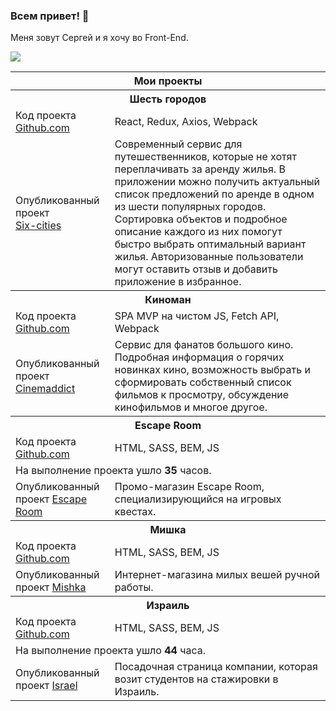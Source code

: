 ### Всем привет! 👋

Меня зовут Сергей и я хочу во Front-End.

<a href="https://t.me/w1red" target="_blank"><img src="https://img.shields.io/badge/-telegram-blue"></a>

<table>
<thead>
  <tr>
    <th colspan="2">Мои проекты</th>
  </tr>
</thead>
<tbody>
  <tr>
    <th colspan="2">Шесть городов</td>
  </tr>
  <tr>
    <td>Код проекта <a href="https://github.com/w1r3d7/six-cities" target="_blank">Github.com</a></td>
    <td>React, Redux, Axios, Webpack</td>
  </tr>
  <tr>
    <td>Опубликованный проект <br><a href="http://six-cities.icehard.ru/" target="_blank">Six-cities</a></td>
    <td>Современный сервис для путешественников, которые не хотят переплачивать за аренду жилья. В приложении можно получить актуальный список предложений по аренде в одном из шести популярных городов. Сортировка объектов и подробное описание каждого из них помогут быстро выбрать оптимальный вариант жилья. Авторизованные пользователи могут оставить отзыв и добавить приложение в избранное.</td>
  </tr>
  <tr>
    <th colspan="2">Киноман</td>
  </tr>
  <tr>
    <td>Код проекта <a href="https://github.com/w1r3d7/cinemaddict" target="_blank">Github.com</a></td>
    <td>SPA MVP на чистом JS, Fetch API, Webpack</td>
  </tr>
  <tr>
    <td>Опубликованный проект <a href="http://cinemaddict.icehard.ru/" target="_blank">Cinemaddict</a></td>
    <td>Сервис для фанатов большого кино. Подробная информация о горячих новинках кино, возможность выбрать и сформировать собственный список фильмов к просмотру, обсуждение кинофильмов и многое другое.</td>
  </tr>
  <tr>
    <th colspan="2">Escape Room</td>
  </tr>
  <tr>
    <td>Код проекта <a href="https://github.com/w1r3d7/escape-room" target="_blank">Github.com</a></td>
    <td>HTML, SASS, BEM, JS</td>
  </tr>
  <tr>
  <td colspan="2">На выполнение проекта ушло <b>35</b> часов. </td>
  </tr>
  <tr>
    <td>Опубликованный проект <a href="https://w1r3d7.github.io/escape-room/build/" target="_blank">Escape Room</a></td>
    <td>Промо-магазин Escape Room, специализирующийся на игровых квестах.</td>
  </tr>
  <tr>
    <th colspan="2">Мишка</td>
  </tr>
  <tr>
    <td>Код проекта <a href="https://github.com/w1r3d7/mishka" target="_blank">Github.com</a></td>
    <td>HTML, SASS, BEM, JS</td>
  </tr>
  <tr>
    <td>Опубликованный проект <a href="http://mishka.icehard.ru/" target="_blank">Mishka</a></td>
    <td>Интернет-магазина милых вешей ручной работы.</td>
  </tr>
  <tr>
    <th colspan="2">Израиль</td>
  </tr>
  <tr>
    <td>Код проекта <a href="https://github.com/w1r3d7/Israel" target="_blank">Github.com</a></td>
    <td>HTML, SASS, BEM, JS</td>
  </tr>
  <tr>
  <td colspan="2">На выполнение проекта ушло <b>44</b> часа. </td>
  </tr>
  <tr>
    <td>Опубликованный проект <a href="http://israel.icehard.ru/" target="_blank">Israel</a></td>
    <td>Посадочная страница компании, которая возит студентов на стажировки в Израиль.</td>
  </tr>
</tbody>
</table>


<!--
**w1r3d7/w1r3d7** is a ✨ _special_ ✨ repository because its `README.md` (this file) appears on your GitHub profile.

Here are some ideas to get you started:

- 🔭 I’m currently working on ...
- 🌱 I’m currently learning ...
- 👯 I’m looking to collaborate on ...
- 🤔 I’m looking for help with ...
- 💬 Ask me about ...
- 📫 How to reach me: ...
- 😄 Pronouns: ...
- ⚡ Fun fact: ...
-->
